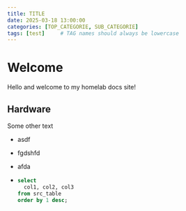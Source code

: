 ```yaml
---
title: TITLE
date: 2025-03-18 13:00:00
categories: [TOP_CATEGORIE, SUB_CATEGORIE]
tags: [test]     # TAG names should always be lowercase
---
```


# Welcome

Hello and welcome to my homelab docs site!

## Hardware

Some other text

* asdf
* fgdshfd
* afda

* ```sql
  select
    col1, col2, col3
  from src_table
  order by 1 desc;
  ```
